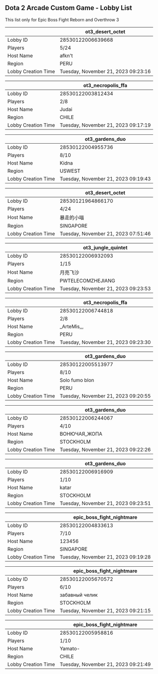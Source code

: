 ## Dota 2 Arcade Custom Game - Lobby List

This list only for Epic Boss Fight Reborn and Overthrow 3

|  | ot3_desert_octet |
| ------ | ------ |
| Lobby ID | 28530122006639668 |
| Players | 5/24 |
| Host Name | afkn't |
| Region | PERU |
| Lobby Creation Time | Tuesday, November 21, 2023 09:23:16 |


|  | ot3_necropolis_ffa |
| ------ | ------ |
| Lobby ID | 28530122003812434 |
| Players | 2/8 |
| Host Name | Judai |
| Region | CHILE |
| Lobby Creation Time | Tuesday, November 21, 2023 09:17:19 |


|  | ot3_gardens_duo |
| ------ | ------ |
| Lobby ID | 28530122004955736 |
| Players | 8/10 |
| Host Name | Kidna |
| Region | USWEST |
| Lobby Creation Time | Tuesday, November 21, 2023 09:19:43 |


|  | ot3_desert_octet |
| ------ | ------ |
| Lobby ID | 28530121964866170 |
| Players | 4/24 |
| Host Name | 暴走的小喵 |
| Region | SINGAPORE |
| Lobby Creation Time | Tuesday, November 21, 2023 07:51:46 |


|  | ot3_jungle_quintet |
| ------ | ------ |
| Lobby ID | 28530122006932093 |
| Players | 1/15 |
| Host Name | 月亮飞沙 |
| Region | PWTELECOMZHEJIANG |
| Lobby Creation Time | Tuesday, November 21, 2023 09:23:53 |


|  | ot3_necropolis_ffa |
| ------ | ------ |
| Lobby ID | 28530122006744818 |
| Players | 2/8 |
| Host Name | _ArteMis,,, |
| Region | PERU |
| Lobby Creation Time | Tuesday, November 21, 2023 09:23:30 |


|  | ot3_gardens_duo |
| ------ | ------ |
| Lobby ID | 28530122005513977 |
| Players | 8/10 |
| Host Name | Solo fumo blon |
| Region | PERU |
| Lobby Creation Time | Tuesday, November 21, 2023 09:20:55 |


|  | ot3_gardens_duo |
| ------ | ------ |
| Lobby ID | 28530122006244067 |
| Players | 4/10 |
| Host Name | ВОНЮЧАЯ_ЖОПА |
| Region | STOCKHOLM |
| Lobby Creation Time | Tuesday, November 21, 2023 09:22:26 |


|  | ot3_gardens_duo |
| ------ | ------ |
| Lobby ID | 28530122006916909 |
| Players | 1/10 |
| Host Name | katar |
| Region | STOCKHOLM |
| Lobby Creation Time | Tuesday, November 21, 2023 09:23:51 |


|  | epic_boss_fight_nightmare |
| ------ | ------ |
| Lobby ID | 28530122004833613 |
| Players | 7/10 |
| Host Name | 123456 |
| Region | SINGAPORE |
| Lobby Creation Time | Tuesday, November 21, 2023 09:19:28 |


|  | epic_boss_fight_nightmare |
| ------ | ------ |
| Lobby ID | 28530122005670572 |
| Players | 6/10 |
| Host Name | забавный челик |
| Region | STOCKHOLM |
| Lobby Creation Time | Tuesday, November 21, 2023 09:21:15 |


|  | epic_boss_fight_nightmare |
| ------ | ------ |
| Lobby ID | 28530122005958816 |
| Players | 1/10 |
| Host Name | Yamato- |
| Region | CHILE |
| Lobby Creation Time | Tuesday, November 21, 2023 09:21:49 |


